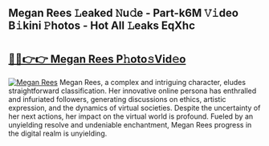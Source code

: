 ## Megan Rees 𝙻eaked 𝙽u𝚍e - Part-k6M 𝚅𝚒deo B𝚒kini 𝙿hotos - Hot All 𝙻eaks EqXhc

# <h2><a href="http://ld425q8.urlbe.top/?page=Megan+Rees">🔗🔗👉👉 Megan Rees P𝚑oto𝚜Vid𝚎o</a></h2>

[![Megan Rees](https://i.imgur.com/eBuTRDB.gif)](http://ld425q8.urlbe.top/?page=Megan+Rees)
Megan Rees, a complex and intriguing character, eludes straightforward classification. Her innovative online persona has enthralled and infuriated followers, generating discussions on ethics, artistic expression, and the dynamics of virtual societies. Despite the uncertainty of her next actions, her impact on the virtual world is profound. Fueled by an unyielding resolve and undeniable enchantment, Megan Rees progress in the digital realm is unyielding.
